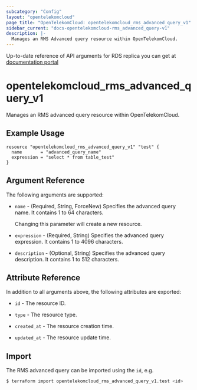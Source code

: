 ```yaml
---
subcategory: "Config"
layout: "opentelekomcloud"
page_title: "OpenTelekomCloud: opentelekomcloud_rms_advanced_query_v1"
sidebar_current: "docs-opentelekomcloud-rms_advanced_query-v1"
description: |-
  Manages an RMS Advanced query resource within OpenTelekomCloud.
---
```


Up-to-date reference of API arguments for RDS replica you can get at
[documentation portal](https://docs.otc.t-systems.com/config/api-ref/apis/advanced_queries/index.html)

# opentelekomcloud_rms_advanced_query_v1

Manages an RMS advanced query resource within OpenTelekomCloud.

## Example Usage

```hcl
resource "opentelekomcloud_rms_advanced_query_v1" "test" {
  name       = "advanced_query_name"
  expression = "select * from table_test"
}
```

## Argument Reference

The following arguments are supported:

* `name` - (Required, String, ForceNew) Specifies the advanced query name. It contains 1 to 64 characters.

  Changing this parameter will create a new resource.

* `expression` - (Required, String) Specifies the advanced query expression. It contains 1 to 4096 characters.

* `description` - (Optional, String) Specifies the advanced query description. It contains 1 to 512 characters.

## Attribute Reference

In addition to all arguments above, the following attributes are exported:

* `id` - The resource ID.

* `type` - The resource type.

* `created_at` - The resource creation time.

* `updated_at` - The resource update time.

## Import

The RMS advanced query can be imported using the `id`, e.g.

```bash
$ terraform import opentelekomcloud_rms_advanced_query_v1.test <id>
```
